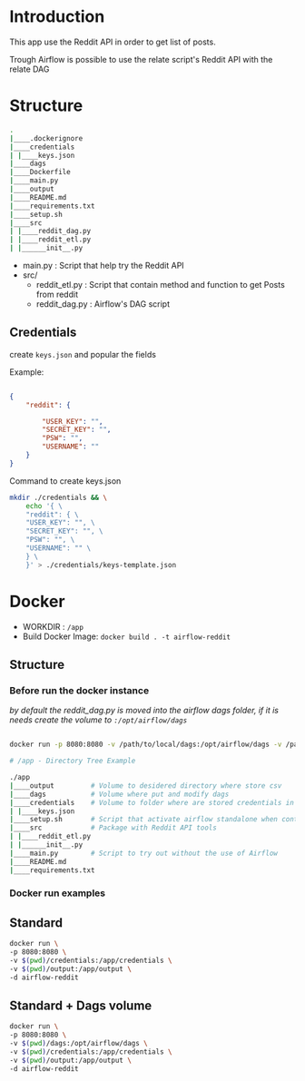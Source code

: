 
# Introduction

This app use the Reddit API in order to get list of posts.

Trough Airflow is possible to use the relate script's Reddit API with the relate DAG

# Structure 

```bash
.
|____.dockerignore
|____credentials
| |____keys.json
|____dags
|____Dockerfile
|____main.py
|____output
|____README.md
|____requirements.txt
|____setup.sh
|____src
| |____reddit_dag.py
| |____reddit_etl.py
| |______init__.py
```

- main.py : Script that help try the Reddit API
- src/
    - reddit_etl.py : Script that contain method and function to get Posts from reddit
    - reddit_dag.py : Airflow's DAG script

## Credentials

create `keys.json` and popular the fields 

Example:

```json

{ 
    "reddit": { 

        "USER_KEY": "", 
        "SECRET_KEY": "", 
        "PSW": "", 
        "USERNAME": "" 
    } 
}

```
Command to create keys.json
```bash
mkdir ./credentials && \
    echo '{ \
    "reddit": { \
    "USER_KEY": "", \
    "SECRET_KEY": "", \
    "PSW": "", \
    "USERNAME": "" \
    } \
    }' > ./credentials/keys-template.json
```

# Docker

- WORKDIR : `/app`
- Build Docker Image: `docker build . -t airflow-reddit`

## Structure 

### Before run the docker instance

*by default the reddit_dag.py is moved into the airflow dags folder, if it is needs create the volume to `:/opt/airflow/dags`*

```bash

docker run -p 8080:8080 -v /path/to/local/dags:/opt/airflow/dags -v /path/to/local/output:/app/output -v /path/to/local/credentials:/app/credentials -d airflow-reddit

# /app - Directory Tree Example

./app
|____output         # Volume to desidered directory where store csv                         -v /path/to/local/output:/app/output
|____dags           # Volume where put and modify dags                          [optional]  -v /path/to/local/dags:/opt/airflow/dags
|____credentials    # Volume to folder where are stored credentials in keys.json            -v /path/to/local/credentials:/app/credentials
| |____keys.json
|____setup.sh       # Script that activate airflow standalone when container start
|____src            # Package with Reddit API tools
| |____reddit_etl.py
| |______init__.py
|____main.py        # Script to try out without the use of Airflow
|____README.md
|____requirements.txt
```

### Docker run examples

## Standard

```bash
docker run \
-p 8080:8080 \
-v $(pwd)/credentials:/app/credentials \
-v $(pwd)/output:/app/output \
-d airflow-reddit
```

## Standard + Dags volume

```bash
docker run \
-p 8080:8080 \
-v $(pwd)/dags:/opt/airflow/dags \ 
-v $(pwd)/credentials:/app/credentials \ 
-v $(pwd)/output:/app/output \
-d airflow-reddit
```

